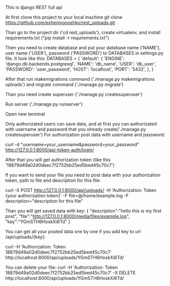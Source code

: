 This is django REST full api

At first clone this project to your local machine
git clone https://github.com/evheniyonoshko/rest_uploads.git

Than go to the project dir ('cd rest_uploads'), create virtualenv, and install requirements.txt ("pip install -r requirements.txt")

Then you need to create database and put your database name ('NAME'), user name ('USER'), password ('PASSWORD') to DATABASES in settings.py file. 
It look like this: 
    DATABASES = {
        'default': {
            'ENGINE': 'django.db.backends.postgresql',
            'NAME': 'db_name',
            'USER': 'db_user',
            'PASSWORD': 'user_password',
            'HOST': 'localhost',
            'PORT': '5432',
        },
    }

After that run makemigrations command ('./manage.py makemigrations uploads') and migrate command ('./manage.py migrate')

Than you need create superuser ('./manage.py createsuperuser')

Run server ('./manage.py runserver')

Open new terminal

Only authorizated users can save data, and at first you can authorizated with username and password that you olready create('./manage.py createsuperuser')
For authorization post data with username and password:

curl -d "username=your_username&password=your_password" http://127.0.0.1:8000/api-token-auth/login/

After that you will get authorization token (like this '18879d49a02d0deec7f2752bb25ed5bed45c70c7')

If you want to send your file you need to post data with your authorization token, path to file and description for this file:

curl -X POST http://127.0.0.1:8000/api/uploads/ -H 'Authorization: Token {your authorization token}' -F file=@/home/example.log -F description="description for this file"

Than you will get saved data with key:
{
    "description":"hello this is my first post", "file":"http://127.0.0.1:8000/media/files/example.log",
    "key":"YGmSTH6HoskXi6Td"
}

You can get all your posted data one by one if you add key to url /api/uploads/{key}:

curl -H 'Authorization: Token 18879d49a02d0deec7f2752bb25ed5bed45c70c7' http://localhost:8000/api/uploads/YGmSTH6HoskXi6Td/

You can delete your file:
curl -H 'Authorization: Token 18879d49a02d0deec7f2752bb25ed5bed45c70c7' -X DELETE http://localhost:8000/api/uploads/YGmSTH6HoskXi6Td/
